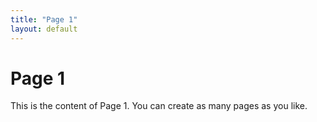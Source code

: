 ```yaml
---
title: "Page 1"
layout: default
---
```


# Page 1

This is the content of Page 1. You can create as many pages as you like.
